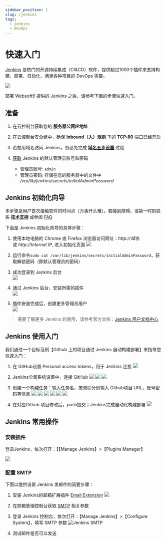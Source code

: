 ```yaml
---
sidebar_position: 1
slug: /jenkins
tags:
  - Jenkins
  - DevOps
---
```


# 快速入门

[Jenkins](https://www.jenkins.io/zh) 是热门的开源持续集成（CI&CD）软件，提供超过1000个插件来支持构建、部署、自动化，满足各种项目的 DevOps 需要。

![](https://libs.websoft9.com/Websoft9/DocsPicture/zh/jenkins/jenkins_is_the_hub_CD_Devops.png)  


部署 Websoft9 提供的 Jenkins 之后，请参考下面的步骤快速入门。

## 准备

1. 在云控制台获取您的 **服务器公网IP地址** 
2. 在云控制台安全组中，确保 **Inbound（入）规则** 下的 **TCP:80** 端口已经开启
3. 若想用域名访问 Jenkins，务必先完成 **[域名五步设置](./dns#domain)** 过程
4. [获取](./setup/credentials#getpw) Jenkins 的默认管理员账号和密码  

    * 管理员账号: `admin`
    * 管理员密码: 存储在您的服务器中的文件中 */var/lib/jenkins/secrets/initialAdminPassword*  

## Jenkins 初始化向导

本步骤是用户首次接触软件的时间点（万事开头难）。若碰到障碍，请第一时刻联系 **[技术支持](./helpdesk)** 或参阅 [FAQ](./faq#setup)

下面是 Jenkins 初始化向导的具体步骤：

1. 使用本地电脑的 Chrome 或 Firefox 浏览器访问网址：*http://域名* 或 *http://Internet IP*, 进入初始化页面
   ![](https://libs.websoft9.com/Websoft9/DocsPicture/zh/jenkins/jenkins-installstart-websoft9.png)

2. 运行命令`sudo cat /var/lib/jenkins/secrets/initialAdminPassword`，获取解锁密码（即默认管理员的密码）

3. 成功登录到 Jenkins 后台  
   ![](https://libs.websoft9.com/Websoft9/DocsPicture/zh/jenkins/jenkins-installcustomer-websoft9.png)

4. 通过 Jenkins 后台，安装所需的插件  
   ![](https://libs.websoft9.com/Websoft9/DocsPicture/zh/jenkins/jenkins-installing-websoft9.png)

5. 插件安装完成后，创建更多管理员用户  
   ![](https://libs.websoft9.com/Websoft9/DocsPicture/zh/jenkins/jenkins-installusers-websoft9.png)

> 需要了解更多 Jenkins 的使用，请参考官方文档：[Jenkins 用户文档中心](https://www.jenkins.io/zh/doc/)

## Jenkins 使用入门

我们通过一个目标范例【Github 上的项目通过 Jenkins 自动构建部署】来指导您快速入门：

1. 在 GitHub设置 Personal access tokens，用于 Jenkins 连接
 ![](https://libs.websoft9.com/Websoft9/DocsPicture/zh/jenkins/jenkins-wizard2-websoft9.png)

2. Jenkins全局系统设置中，连接 GitHub
 ![](https://libs.websoft9.com/Websoft9/DocsPicture/zh/jenkins/jenkins-wizard3-websoft9.png)
 ![](https://libs.websoft9.com/Websoft9/DocsPicture/zh/jenkins/jenkins-wizard4-websoft9.png)
 ![](https://libs.websoft9.com/Websoft9/DocsPicture/zh/jenkins/jenkins-wizard5-websoft9.png)

3. 创建一个构建任务：输入任务名，按流程分别输入 Github项目 URL，账号密码等信息
 ![](https://libs.websoft9.com/Websoft9/DocsPicture/zh/jenkins/jenkins-wizard6-websoft9.png)
 ![](https://libs.websoft9.com/Websoft9/DocsPicture/zh/jenkins/jenkins-wizard7-websoft9.png)
 ![](https://libs.websoft9.com/Websoft9/DocsPicture/zh/jenkins/jenkins-wizard8-websoft9.png)
 ![](https://libs.websoft9.com/Websoft9/DocsPicture/zh/jenkins/jenkins-wizard9-websoft9.png)
 ![](https://libs.websoft9.com/Websoft9/DocsPicture/zh/jenkins/jenkins-wizard10-websoft9.png)
 ![](https://libs.websoft9.com/Websoft9/DocsPicture/zh/jenkins/jenkins-wizard11-websoft9.png)

4. 在对应Github 项目修改后，push提交；Jenkins完成自动化构建部署
 ![](https://libs.websoft9.com/Websoft9/DocsPicture/zh/jenkins/jenkins-wizard12-websoft9.png)

## Jenkins 常用操作

### 安装插件

登录Jenkins，依次打开：【【Manage Jenkins】>【Plugins Manager】

![](https://libs.websoft9.com/Websoft9/DocsPicture/zh/jenkins/jenkins_installemailplugin-websoft9.png)

### 配置 SMTP

下面以提供设置 Jenkins 发邮件的简要步骤：

1. 安装 Jenkins的邮箱扩展插件 [Email Extension](https://plugins.jenkins.io/email-ext/)
   ![](https://libs.websoft9.com/Websoft9/DocsPicture/zh/jenkins/jenkins_installemailplugin-websoft9.png)

2. 在邮箱管理控制台获取 [SMTP](./automation/smtp) 相关参数

3. 登录 Jenkins 控制台，依次打开：【Manage Jenkins】>【Configure System】，填写 SMTP 参数
![Jenkins SMTP](https://libs.websoft9.com/Websoft9/DocsPicture/zh/jenkins/jenkins_configuresmtp-websoft9.png)

4. 测试邮件是否可以发送
